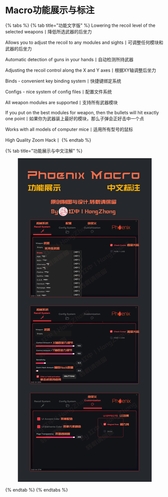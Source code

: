 # Macro功能展示与标注



{% tabs %}
{% tab title="功能文字版" %}
Lowering the recoil level of the selected weapons丨降低所选武器的后坐力&#x20;

Allows you to adjust the recoil to any modules and sights丨可调整任何模块和武器的后坐力&#x20;

Automatic detection of guns in your hands丨自动检测所持武器&#x20;

Adjusting the recoil control along the X and Y axes丨根据XY轴调整后坐力&#x20;

Binds - convenient key binding system丨快捷键绑定系统&#x20;

Configs - nice system of config files丨配置文件系统&#x20;

All weapon modules are supported丨支持所有武器模块&#x20;

If you put on the best modules for weapon, then the bullets will hit exactly one point丨如果你为武器装上最好的模块，那么子弹会正好击中一个点&#x20;

Works with all models of computer mice丨适用所有型号的鼠标&#x20;

High Quality Zoom Hack丨
{% endtab %}

{% tab title="功能展示与中文注解" %}
<figure><img src="../../.gitbook/assets/image (1) (3).png" alt=""><figcaption></figcaption></figure>
{% endtab %}
{% endtabs %}

